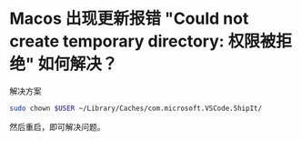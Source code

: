 # Macos 出现更新报错 "Could not create temporary directory: 权限被拒绝" 如何解决？

解决方案
```sh
sudo chown $USER ~/Library/Caches/com.microsoft.VSCode.ShipIt/
```

然后重启，即可解决问题。
